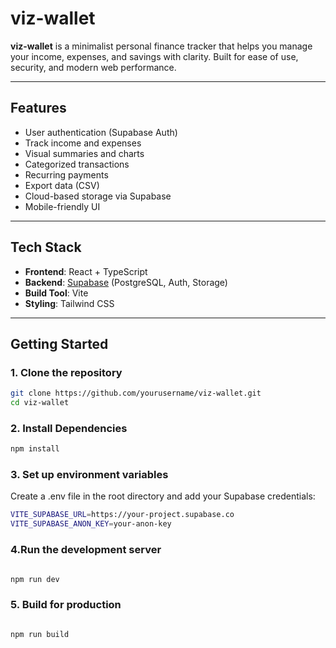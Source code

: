 # viz-wallet

**viz-wallet** is a minimalist personal finance tracker that helps you manage your income, expenses, and savings with clarity. Built for ease of use, security, and modern web performance.

---

##  Features

-  User authentication (Supabase Auth)
-  Track income and expenses
-  Visual summaries and charts
-  Categorized transactions
-  Recurring payments
-  Export data (CSV)
-  Cloud-based storage via Supabase
-  Mobile-friendly UI

---

##  Tech Stack

- **Frontend**: React + TypeScript
- **Backend**: [Supabase](https://supabase.com/) (PostgreSQL, Auth, Storage)
- **Build Tool**: Vite
- **Styling**: Tailwind CSS

---

##  Getting Started

### 1. Clone the repository

```bash
git clone https://github.com/yourusername/viz-wallet.git
cd viz-wallet
```

### 2. Install Dependencies

```bash
npm install
```
### 3. Set up environment variables 
Create a .env file in the root directory and add your Supabase credentials:
```bash
VITE_SUPABASE_URL=https://your-project.supabase.co
VITE_SUPABASE_ANON_KEY=your-anon-key
```

### 4.Run the development server

```bash

npm run dev

```

### 5. Build for production

```bash

npm run build

```